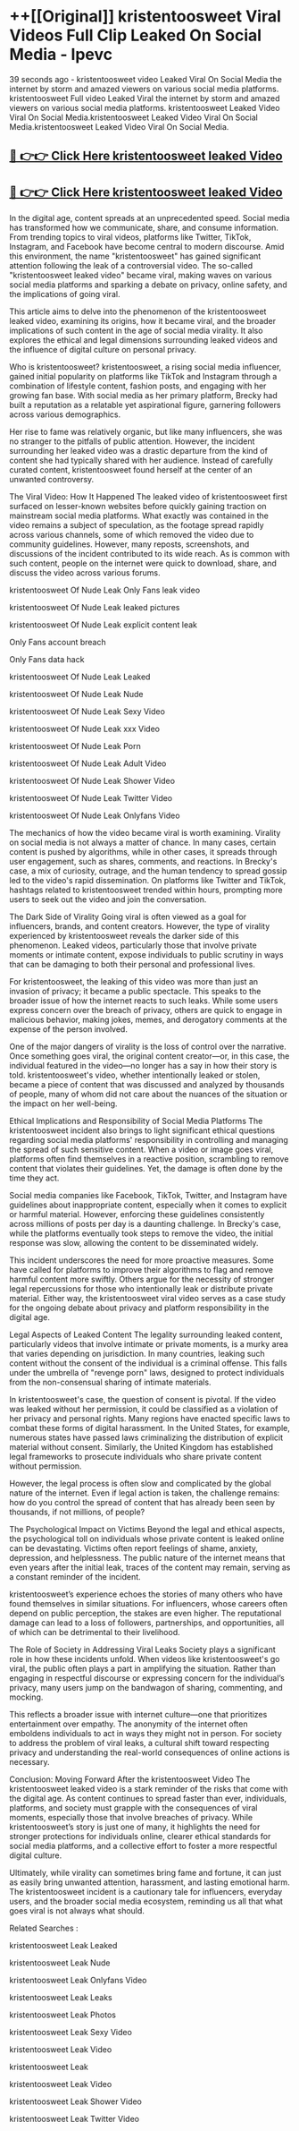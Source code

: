 # ++[[Original]] kristentoosweet Viral Videos Full Clip Leaked On Social Media - lpevc<br>

39 seconds ago - kristentoosweet video Leaked Viral On Social Media the internet by storm and amazed viewers on various social media platforms.
kristentoosweet Full video Leaked Viral the internet by storm and amazed viewers on various social media platforms. kristentoosweet Leaked Video Viral On Social Media.kristentoosweet Leaked Video Viral On Social Media.kristentoosweet Leaked Video Viral On Social Media.<br>


## [🔴 👉👉 Click Here kristentoosweet leaked Video ](https://onlyclips.site?title=kristentoosweet&ref=git)

## [🔴 👉👉 Click Here kristentoosweet leaked Video ](https://onlyclips.site?title=kristentoosweet&ref=git)

In the digital age, content spreads at an unprecedented speed. Social media has transformed how we communicate, share, and consume information. From trending topics to viral videos, platforms like Twitter, TikTok, Instagram, and Facebook have become central to modern discourse. Amid this environment, the name "kristentoosweet" has gained significant attention following the leak of a controversial video. The so-called "kristentoosweet leaked video" became viral, making waves on various social media platforms and sparking a debate on privacy, online safety, and the implications of going viral.

This article aims to delve into the phenomenon of the kristentoosweet leaked video, examining its origins, how it became viral, and the broader implications of such content in the age of social media virality. It also explores the ethical and legal dimensions surrounding leaked videos and the influence of digital culture on personal privacy.

Who is kristentoosweet?
kristentoosweet, a rising social media influencer, gained initial popularity on platforms like TikTok and Instagram through a combination of lifestyle content, fashion posts, and engaging with her growing fan base. With social media as her primary platform, Brecky had built a reputation as a relatable yet aspirational figure, garnering followers across various demographics.

Her rise to fame was relatively organic, but like many influencers, she was no stranger to the pitfalls of public attention. However, the incident surrounding her leaked video was a drastic departure from the kind of content she had typically shared with her audience. Instead of carefully curated content, kristentoosweet found herself at the center of an unwanted controversy.

The Viral Video: How It Happened
The leaked video of kristentoosweet first surfaced on lesser-known websites before quickly gaining traction on mainstream social media platforms. What exactly was contained in the video remains a subject of speculation, as the footage spread rapidly across various channels, some of which removed the video due to community guidelines. However, many reposts, screenshots, and discussions of the incident contributed to its wide reach. As is common with such content, people on the internet were quick to download, share, and discuss the video across various forums.

kristentoosweet Of Nude Leak Only Fans leak video

kristentoosweet Of Nude Leak leaked pictures

kristentoosweet Of Nude Leak explicit content leak

Only Fans account breach

Only Fans data hack

kristentoosweet Of Nude Leak Leaked

kristentoosweet Of Nude Leak Nude

kristentoosweet Of Nude Leak Sexy Video

kristentoosweet Of Nude Leak xxx Video

kristentoosweet Of Nude Leak Porn

kristentoosweet Of Nude Leak Adult Video

kristentoosweet Of Nude Leak Shower Video

kristentoosweet Of Nude Leak Twitter Video

kristentoosweet Of Nude Leak Onlyfans Video

The mechanics of how the video became viral is worth examining. Virality on social media is not always a matter of chance. In many cases, certain content is pushed by algorithms, while in other cases, it spreads through user engagement, such as shares, comments, and reactions. In Brecky's case, a mix of curiosity, outrage, and the human tendency to spread gossip led to the video's rapid dissemination. On platforms like Twitter and TikTok, hashtags related to kristentoosweet trended within hours, prompting more users to seek out the video and join the conversation.

The Dark Side of Virality
Going viral is often viewed as a goal for influencers, brands, and content creators. However, the type of virality experienced by kristentoosweet reveals the darker side of this phenomenon. Leaked videos, particularly those that involve private moments or intimate content, expose individuals to public scrutiny in ways that can be damaging to both their personal and professional lives.

For kristentoosweet, the leaking of this video was more than just an invasion of privacy; it became a public spectacle. This speaks to the broader issue of how the internet reacts to such leaks. While some users express concern over the breach of privacy, others are quick to engage in malicious behavior, making jokes, memes, and derogatory comments at the expense of the person involved.

One of the major dangers of virality is the loss of control over the narrative. Once something goes viral, the original content creator—or, in this case, the individual featured in the video—no longer has a say in how their story is told. kristentoosweet's video, whether intentionally leaked or stolen, became a piece of content that was discussed and analyzed by thousands of people, many of whom did not care about the nuances of the situation or the impact on her well-being.

Ethical Implications and Responsibility of Social Media Platforms
The kristentoosweet incident also brings to light significant ethical questions regarding social media platforms' responsibility in controlling and managing the spread of such sensitive content. When a video or image goes viral, platforms often find themselves in a reactive position, scrambling to remove content that violates their guidelines. Yet, the damage is often done by the time they act.

Social media companies like Facebook, TikTok, Twitter, and Instagram have guidelines about inappropriate content, especially when it comes to explicit or harmful material. However, enforcing these guidelines consistently across millions of posts per day is a daunting challenge. In Brecky's case, while the platforms eventually took steps to remove the video, the initial response was slow, allowing the content to be disseminated widely.

This incident underscores the need for more proactive measures. Some have called for platforms to improve their algorithms to flag and remove harmful content more swiftly. Others argue for the necessity of stronger legal repercussions for those who intentionally leak or distribute private material. Either way, the kristentoosweet viral video serves as a case study for the ongoing debate about privacy and platform responsibility in the digital age.

Legal Aspects of Leaked Content
The legality surrounding leaked content, particularly videos that involve intimate or private moments, is a murky area that varies depending on jurisdiction. In many countries, leaking such content without the consent of the individual is a criminal offense. This falls under the umbrella of "revenge porn" laws, designed to protect individuals from the non-consensual sharing of intimate materials.

In kristentoosweet's case, the question of consent is pivotal. If the video was leaked without her permission, it could be classified as a violation of her privacy and personal rights. Many regions have enacted specific laws to combat these forms of digital harassment. In the United States, for example, numerous states have passed laws criminalizing the distribution of explicit material without consent. Similarly, the United Kingdom has established legal frameworks to prosecute individuals who share private content without permission.

However, the legal process is often slow and complicated by the global nature of the internet. Even if legal action is taken, the challenge remains: how do you control the spread of content that has already been seen by thousands, if not millions, of people?

The Psychological Impact on Victims
Beyond the legal and ethical aspects, the psychological toll on individuals whose private content is leaked online can be devastating. Victims often report feelings of shame, anxiety, depression, and helplessness. The public nature of the internet means that even years after the initial leak, traces of the content may remain, serving as a constant reminder of the incident.

kristentoosweet’s experience echoes the stories of many others who have found themselves in similar situations. For influencers, whose careers often depend on public perception, the stakes are even higher. The reputational damage can lead to a loss of followers, partnerships, and opportunities, all of which can be detrimental to their livelihood.

The Role of Society in Addressing Viral Leaks
Society plays a significant role in how these incidents unfold. When videos like kristentoosweet's go viral, the public often plays a part in amplifying the situation. Rather than engaging in respectful discourse or expressing concern for the individual’s privacy, many users jump on the bandwagon of sharing, commenting, and mocking.

This reflects a broader issue with internet culture—one that prioritizes entertainment over empathy. The anonymity of the internet often emboldens individuals to act in ways they might not in person. For society to address the problem of viral leaks, a cultural shift toward respecting privacy and understanding the real-world consequences of online actions is necessary.

Conclusion: Moving Forward After the kristentoosweet Video
The kristentoosweet leaked video is a stark reminder of the risks that come with the digital age. As content continues to spread faster than ever, individuals, platforms, and society must grapple with the consequences of viral moments, especially those that involve breaches of privacy. While kristentoosweet’s story is just one of many, it highlights the need for stronger protections for individuals online, clearer ethical standards for social media platforms, and a collective effort to foster a more respectful digital culture.

Ultimately, while virality can sometimes bring fame and fortune, it can just as easily bring unwanted attention, harassment, and lasting emotional harm. The kristentoosweet incident is a cautionary tale for influencers, everyday users, and the broader social media ecosystem, reminding us all that what goes viral is not always what should.

Related Searches :

kristentoosweet Leak Leaked

kristentoosweet Leak Nude

kristentoosweet Leak Onlyfans Video

kristentoosweet Leak Leaks

kristentoosweet Leak Photos

kristentoosweet Leak Sexy Video

kristentoosweet Leak Video

kristentoosweet Leak

kristentoosweet Leak Video

kristentoosweet Leak Shower Video

kristentoosweet Leak Twitter Video

